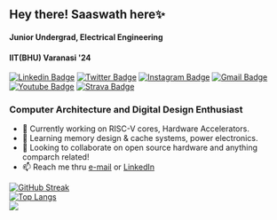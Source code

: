 ## Hey there! Saaswath here✨
#### Junior Undergrad, Electrical Engineering
#### IIT(BHU) Varanasi '24  

[![Linkedin Badge](https://img.shields.io/badge/-lnsaaswath-0A66C2?style=flat-square&logo=Linkedin&logoColor=white)](https://www.linkedin.com/in/lnsaaswath/)
[![Twitter Badge](https://img.shields.io/badge/-infini8__139-1DA1F2?style=flat-square&logo=twitter&logoColor=white)](https://twitter.com/infini8_139)
[![Instagram Badge](https://img.shields.io/badge/-____infini8____-e4405f?style=flat-square&logo=instagram&logoColor=white)](https://instagram.com/__infini8__)
[![Gmail Badge](https://img.shields.io/badge/-saas13101@gmail.com-c14438?style=flat-square&logo=Gmail&logoColor=white)](mailto:saas13101@gmail.com)
[![Youtube Badge](https://img.shields.io/badge/-infinite-darkred?style=flat-square&logo=youtube&logoColor=white)](https://www.youtube.com/channel/UCww6t8K24fyw58qHFkQxBcg)
[![Strava Badge](https://img.shields.io/badge/-%F0%9F%87%AE%F0%9F%87%B3L%20N%20Saaswath-FC4C02?style=flat-square&logo=strava&logoColor=white)](https://www.strava.com/athletes/saaswath)


### Computer Architecture and Digital Design Enthusiast

- 🔭 Currently working on RISC-V cores, Hardware Accelerators.
- 🌱 Learning memory design & cache systems, power electronics.
- 👯 Looking to collaborate on open source hardware and anything comparch related!
- 📫 Reach me thru [e-mail](mailto:saas13101@gmail.com) or [LinkedIn](https://www.linkedin.com/in/lnsaaswath/)

[![GitHub Streak](https://github-readme-streak-stats.herokuapp.com?user=infini8-13&theme=radical)](https://git.io/streak-stats)  
[![Top Langs](https://github-readme-stats.vercel.app/api/top-langs/?username=infini8-13&layout=compact&theme=radical)](https://github.com/infini8-13/infini8-13)  
![](https://komarev.com/ghpvc/?username=infini8-13&color=red)  
<!--
**infini8-13/infini8-13** is a ✨ _special_ ✨ repository because its `README.md` (this file) appears on your GitHub profile.

- 🔭 Currently working on Hardware Acceleration of Cryptographic Applications 
- 🌱 Learning memory design and cache systems
- 👯 I’m looking to collaborate on open source hardware and anything comparch related
- 🤔 I’m looking for help with ...
- 💬 Ask me about 
- 📫 Reach me at 
-->
